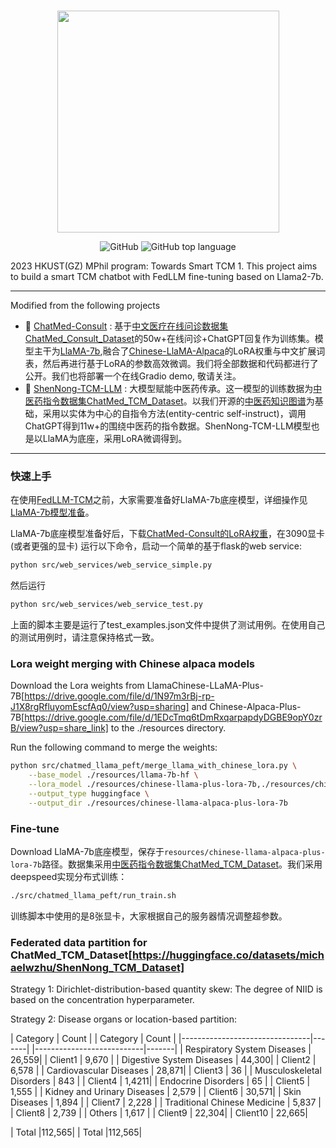 <p align="center">
    <br>
    <img src="https://github.com/michael-wzhu/ChatMed/blob/main/pics/ChatMed.png" width="355"/>
    <br>
</p>
<p align="center">
    <img alt="GitHub" src="https://img.shields.io/github/license/ymcui/Chinese-LLaMA-Alpaca.svg?color=blue&style=flat-square">
    <img alt="GitHub top language" src="https://img.shields.io/github/languages/top/ymcui/Chinese-LLaMA-Alpaca">
</p>

2023 HKUST(GZ) MPhil program: Towards Smart TCM 1. This project aims to build a smart TCM chatbot with FedLLM fine-tuning based on Llama2-7b.

----

Modified from the following projects
- 🚀 [ChatMed-Consult](https://github.com/michael-wzhu/ChatMed) : 基于[中文医疗在线问诊数据集ChatMed_Consult_Dataset](https://huggingface.co/datasets/michaelwzhu/ChatMed_Consult_Dataset)的50w+在线问诊+ChatGPT回复作为训练集。模型主干为[LlaMA-7b](https://github.com/facebookresearch/llama),融合了[Chinese-LlaMA-Alpaca](https://github.com/ymcui/Chinese-LLaMA-Alpaca)的LoRA权重与中文扩展词表，然后再进行基于LoRA的参数高效微调。我们将全部数据和代码都进行了公开。我们也将部署一个在线Gradio demo, 敬请关注。
- 🚀 [ShenNong-TCM-LLM](https://github.com/michael-wzhu/ShenNong-TCM-LLM) : 大模型赋能中医药传承。这一模型的训练数据为[中医药指令数据集ChatMed_TCM_Dataset](https://huggingface.co/datasets/michaelwzhu/ShenNong_TCM_Dataset)。以我们开源的[中医药知识图谱](https://github.com/ywjawmw/TCM_KG)为基础，采用以实体为中心的自指令方法(entity-centric self-instruct)，调用ChatGPT得到11w+的围绕中医药的指令数据。ShenNong-TCM-LLM模型也是以LlaMA为底座，采用LoRA微调得到。


----

### 快速上手

在使用[FedLLM-TCM](https://github.com/trl730109/FedLLM-TCM)之前，大家需要准备好LlaMA-7b底座模型，详细操作见[LlaMA-7b模型准备](https://github.com/michael-wzhu/ChatMed/blob/main/src/chatmed_llama_peft/LlaMA-7b%E6%A8%A1%E5%9E%8B%E5%87%86%E5%A4%87.md)。

LlaMA-7b底座模型准备好后，下载[ChatMed-Consult的LoRA权重](https://huggingface.co/michaelwzhu/ChatMed-Consult)，在3090显卡(或者更强的显卡) 运行以下命令，启动一个简单的基于flask的web service:

```bash
python src/web_services/web_service_simple.py
```

然后运行 
```bash
python src/web_services/web_service_test.py
```

上面的脚本主要是运行了test_examples.json文件中提供了测试用例。在使用自己的测试用例时，请注意保持格式一致。

### Lora weight merging with Chinese alpaca models

Download the Lora weights from LlamaChinese-LLaMA-Plus-7B[https://drive.google.com/file/d/1N97m3rBj-rp-J1X8rgRfluyomEscfAq0/view?usp=sharing] and Chinese-Alpaca-Plus-7B[https://drive.google.com/file/d/1EDcTmq6tDmRxqarpapdyDGBE9opY0zrB/view?usp=share_link] to the ./resources directory. 

Run the following command to merge the weights:
```bash
python src/chatmed_llama_peft/merge_llama_with_chinese_lora.py \
    --base_model ./resources/llama-7b-hf \
    --lora_model ./resources/chinese-llama-plus-lora-7b,./resources/chinese-alpaca-plus-lora-7b \
    --output_type huggingface \
    --output_dir ./resources/chinese-llama-alpaca-plus-lora-7b
```
### Fine-tune

Download LlaMA-7b底座模型，保存于`resources/chinese-llama-alpaca-plus-lora-7b`路径。数据集采用[中医药指令数据集ChatMed_TCM_Dataset](https://huggingface.co/datasets/michaelwzhu/ShenNong_TCM_Dataset)。我们采用deepspeed实现分布式训练：

```bash
./src/chatmed_llama_peft/run_train.sh
```

训练脚本中使用的是8张显卡，大家根据自己的服务器情况调整超参数。

### Federated data partition for ChatMed_TCM_Dataset[https://huggingface.co/datasets/michaelwzhu/ShenNong_TCM_Dataset]

Strategy 1: Dirichlet-distribution-based quantity skew: The degree of NIID is based on the concentration hyperparameter.

Strategy 2: Disease organs or location-based partition: 

| Category                       | Count |             | Category                  | Count |
|--------------------------------|-------|             |---------------------------|-------|
| Respiratory System Diseases    | 26,559|             | Client1                   | 9,670 |
| Digestive System Diseases      | 44,300|             | Client2                   | 6,578 |
| Cardiovascular Diseases        | 28,871|             | Client3                   | 36    |
| Musculoskeletal Disorders      | 843   |             | Client4                   | 1,4211|
| Endocrine Disorders            | 65    |             | Client5                   | 1,555 |
| Kidney and Urinary Diseases    | 2,579 |             | Client6                   | 30,571|
| Skin Diseases                  | 1,894 |             | Client7                   | 2,228 |
| Traditional Chinese Medicine   | 5,837 |             | Client8                   | 2,739 |
| Others                         | 1,617 |             | Client9                   | 22,304|
                                                       | Client10                  | 22,665|
    
| Total                          |112,565|             | Total                     |112,565|









